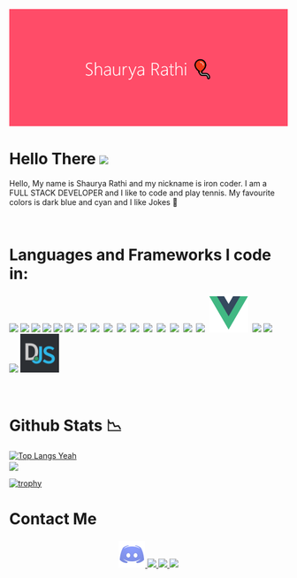 <center>
<img src="banner.png">
</center>

# Hello There <img src="https://raw.githubusercontent.com/MartinHeinz/MartinHeinz/master/wave.gif" height="30px">
Hello, My name is Shaurya Rathi and my nickname is iron coder. I am a FULL STACK DEVELOPER and I like to code and play tennis. My favourite colors is dark blue and cyan and I like Jokes 🤣

<br>

# Languages and Frameworks I code in:

<div style="text-align:center padding: 10px">
  <img src="https://img.icons8.com/color/96/000000/html-5--v1.png"/>
  <img src="https://img.icons8.com/color/96/000000/javascript--v2.png"/>
  <img src="https://www.programmingscripts.com/wp-content/uploads/2016/01/jquery-icon.png" height="90px">
  <img src="https://secrethub.io/img/nodejs.svg" height=85px">
  <img src="https://img.icons8.com/color/96/000000/bootstrap.png"/>
  <img src="https://iconape.com/wp-content/png_logo_vector/tailwind-css-logo.png" height="70px">&nbsp
  <img src="https://bhavya.dev/assets/icons/expressjs.png" height="70px">&nbsp
  <img src="https://bhavya.dev/assets/icons/react.png" height="70px">&nbsp
  <img src="https://bhavya.dev/assets/icons/mongodb.svg" height="70px">&nbsp
  <img src="https://bhavya.dev/assets/icons/git.svg" height="70px">&nbsp
  <img src="https://bhavya.dev/assets/icons/sass.svg" height="70px">&nbsp
  <img src="https://bhavya.dev/assets/icons/bash.svg" height="70px">&nbsp
  <img src="https://bhavya.dev/assets/icons/ejs.svg" height="70px">&nbsp
  <img src="https://upload.wikimedia.org/wikipedia/commons/thumb/d/db/Npm-logo.svg/800px-Npm-logo.svg.png" height="70px">&nbsp
  <img src="https://upload.wikimedia.org/wikipedia/commons/thumb/c/c3/Python-logo-notext.svg/2048px-Python-logo-notext.svg.png" height="70px">&nbsp
  <img src="https://www.freepnglogos.com/uploads/logo-mysql-png/logo-mysql-mysql-and-moodle-elearningworld-5.png" height="70px">&nbsp
  <img src="https://github.com/iron-coder12/iron-coder12/blob/master/vue-282497.png?raw=true" height="70px">&nbsp
  <img src="https://media.zeemly.com/media/product/material-ui.png" height="70px">
                                                                                                           
  <img src="https://camo.githubusercontent.com/7c669e872b214571ae0b5097e8d3db369225a806dc2ce9a436cde3497164310c/687474703a2f2f6d6f6e676f64622d746f6f6c732e636f6d2f696d672f6d6f6e676f6f73652e706e67" height="70px">
    <br>
    <img src="https://camo.githubusercontent.com/5e192feb60e6fce267c34d9dd73f3f5064d6bbb391a34801ca8b42c927c0b20f/68747470733a2f2f63646e2e646973636f72646170702e636f6d2f6174746163686d656e74732f3830343530353436313037363133313834302f3833373139343633323134383238373530392f416f692e6a735f365f7665722e5f322e706e67" height="70px">
    <img src="https://raw.githubusercontent.com/github/explore/888aa7196bdda1de09e848148fc5929ccfe49ab6/topics/discord-js/discord-js.png" height="70px">
</div>

<br>
<br>

# Github Stats 📉
[![Top Langs Yeah](https://github-readme-stats.vercel.app/api/top-langs/?username=iron-coder12&layout=compact)](https://github.com/iron-coder12)
<a href="https://github.com/iron-coder12">
    <br>
  <img align="center" src="https://github-readme-stats.vercel.app/api?username=iron-coder12&layout=compact&show_icons=true&line_height=27&count_private=true&&theme=algolia"/>
</a>

[![trophy](https://github-profile-trophy.vercel.app/?username=iron-coder12)](https://github.com/iron-coder12/github-profile-trophy)



# Contact Me

<h3 align="center"></h3>
<p align="center">
  <a href="https://discord.gg/R4mGz94ggE">
    <img src="discod.svg" width="48px">
  </a>
  <a href="https://www.linkedin.com/in/shaurya-rathi-5a7095212/">
    <img src="https://www.freeiconspng.com/thumbs/linkedin-logo-png/linkedin-logo-3.png" width="48px"> 
  </a>
    <a href="https://www.youtube.com/channel/UCDDLoTYgRmUgYVF4K6ka_Pg">
        <img src="https://www.freeiconspng.com/thumbs/youtube-logo-png/hd-youtube-logo-png-transparent-background-20.png" width="48px">
    </a>
    <a href="mailto:shauryarathi22@gmail.com">
    <img src="https://www.freepnglogos.com/uploads/logo-gmail-png/logo-gmail-png-gmail-icon-download-png-and-vector-1.png" width="48px">
    </a>
</p>
